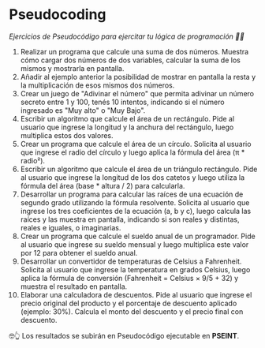 # Pseudocoding
*Ejercicios de Pseudocódigo para ejercitar tu lógica de programación 🧑‍💻*

1. Realizar un programa que calcule una suma de dos números. Muestra cómo cargar dos números de dos variables, calcular la suma de los mismos y mostrarla en pantalla.
2. Añadir al ejemplo anterior la posibilidad de mostrar en pantalla la resta y la multiplicación de esos mismos dos números.
3. Crear un juego de "Adivinar el número" que permita adivinar un número secreto entre 1 y 100, tenés 10 intentos, indicando si el número ingresado es "Muy alto" o "Muy Bajo".
4. Escribir un algoritmo que calcule el área de un rectángulo. Pide al usuario que ingrese la longitud y la anchura del rectángulo, luego multiplica estos dos valores.
5. Crear un programa que calcule el área de un círculo. Solicita al usuario que ingrese el radio del círculo y luego aplica la fórmula del área (π * radio²).
6. Escribir un algoritmo que calcule el área de un triángulo rectángulo. Pide al usuario que ingrese la longitud de los dos catetos y luego utiliza la fórmula del área (base * altura / 2) para calcularla.
7. Desarrollar un programa para calcular las raíces de una ecuación de segundo grado utilizando la fórmula resolvente. Solicita al usuario que ingrese los tres coeficientes de la ecuación (a, b y c), luego calcula las raíces y las muestra en pantalla, indicando si son reales y distintas, reales e iguales, o imaginarias.
8. Crear un programa que calcule el sueldo anual de un programador. Pide al usuario que ingrese su sueldo mensual y luego multiplica este valor por 12 para obtener el sueldo anual.
9. Desarrollar un convertidor de temperaturas de Celsius a Fahrenheit. Solicita al usuario que ingrese la temperatura en grados Celsius, luego aplica la fórmula de conversión (Fahrenheit = Celsius × 9/5 + 32) y muestra el resultado en pantalla.
10. Elaborar una calculadora de descuentos. Pide al usuario que ingrese el precio original del producto y el porcentaje de descuento aplicado (ejemplo: 30%). Calcula el monto del descuento y el precio final con descuento.

🤓👆 Los resultados se subirán en Pseudocódigo ejecutable en **PSEINT**.
